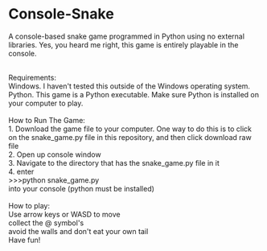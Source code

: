 # Console-Snake
A console-based snake game programmed in Python using no external libraries. Yes, you heard me right, this game is entirely playable in the console.

<br>
Requirements:
<br>
Windows. I haven't tested this outside of the Windows operating system.
<br>
Python. This game is a Python executable. Make sure Python is installed on your computer to play.
<br>
<br>
How to Run The Game:
<br>
1. Download the game file to your computer. One way to do this is to click on the snake_game.py file in this repository, and then click download raw file<br>
2. Open up console window<br> 
3. Navigate to the directory that has the snake_game.py file in it <br>
4. enter <br>
>>>python snake_game.py <br>into your console (python must be installed)
<br><br>
How to play: <br>
Use arrow keys or WASD to move <br>
collect the @ symbol's <br>
avoid the walls and don't eat your own tail <br>
Have fun!
